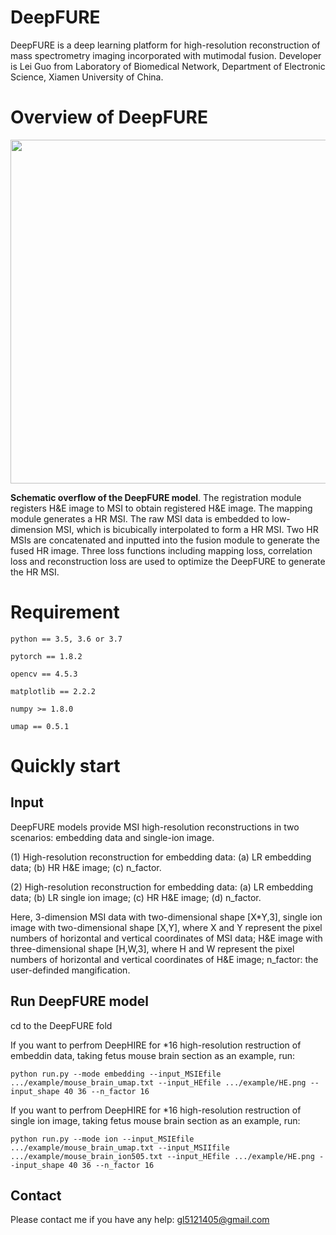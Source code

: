 # DeepFURE
DeepFURE is a deep learning platform for high-resolution reconstruction of mass spectrometry imaging incorporated with mutimodal fusion.
Developer is Lei Guo from Laboratory of Biomedical Network, Department of Electronic Science, Xiamen University of China.

# Overview of DeepFURE

<div align=center>
<img src="https://user-images.githubusercontent.com/70273368/230378358-129af693-2e52-4197-a037-600dce0b6bac.png" width="800" height="550" /><br/>
</div>

__Schematic overflow of the DeepFURE model__. The registration module registers H&E image to MSI to obtain registered H&E image. 
The mapping module generates a HR MSI. The raw MSI data is embedded to low-dimension MSI, which is bicubically interpolated to form a HR MSI. 
Two HR MSIs are concatenated and inputted into the fusion module to generate the fused HR image. 
Three loss functions including mapping loss, correlation loss and reconstruction loss are used to optimize the DeepFURE to generate the HR MSI.

# Requirement

    python == 3.5, 3.6 or 3.7
    
    pytorch == 1.8.2
    
    opencv == 4.5.3
    
    matplotlib == 2.2.2

    numpy >= 1.8.0
    
    umap == 0.5.1
    
# Quickly start

## Input

DeepFURE models provide MSI high-resolution reconstructions in two scenarios: embedding data and single-ion image.

(1) High-resolution reconstruction for embedding data: (a) LR embedding data; (b) HR H&E image; (c) n_factor.

(2) High-resolution reconstruction for embedding data: (a) LR embedding data; (b) LR single ion image; (c) HR H&E image; (d) n_factor.

Here, 3-dimension MSI data with two-dimensional shape [X*Y,3], single ion image with two-dimensional shape [X,Y], where X and Y represent the pixel numbers of horizontal and vertical coordinates of MSI data; H&E image with three-dimensional shape [H,W,3], where H and W represent the pixel numbers of horizontal and vertical coordinates of H&E image;  n_factor: the user-definded mangification. 

## Run DeepFURE model

cd to the DeepFURE fold

If you want to perfrom DeepHIRE for *16 high-resolution restruction of embeddin data, taking fetus mouse brain section as an example, run:
    
    python run.py --mode embedding --input_MSIEfile .../example/mouse_brain_umap.txt --input_HEfile .../example/HE.png --input_shape 40 36 --n_factor 16 
    
If you want to perfrom DeepHIRE for *16 high-resolution restruction of single ion image, taking fetus mouse brain section as an example, run:

    python run.py --mode ion --input_MSIEfile .../example/mouse_brain_umap.txt --input_MSIIfile .../example/mouse_brain_ion505.txt --input_HEfile .../example/HE.png --input_shape 40 36 --n_factor 16 

## Contact

Please contact me if you have any help: gl5121405@gmail.com



